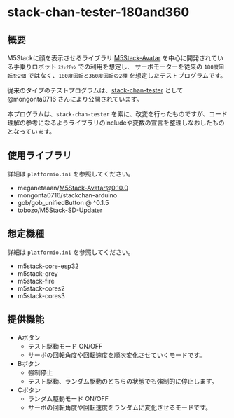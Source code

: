 # stack-chan-tester-180and360

## 概要

M5Stackに顔を表示させるライブラリ [M5Stack-Avatar](https://github.com/stack-chan/m5stack-avatar) を中心に開発されている手乗りロボット `ｽﾀｯｸﾁｬﾝ` での利用を想定し、
サーボモーターを従来の `180度回転を2個` ではなく、`180度回転と360度回転の2種` を想定したテストプログラムです。

従来のタイプのテストプログラムは、[stack-chan-tester](https://github.com/mongonta0716/stack-chan-tester) として @mongonta0716 さんにより公開されています。

本プログラムは、`stack-chan-tester` を素に、改変を行ったものですが、コード理解の参考になるようライブラリのincludeや変数の宣言を整理しなおしたものとなっています。

## 使用ライブラリ

詳細は `platformio.ini` を参照してください。

- meganetaaan/M5Stack-Avatar@0.10.0
- mongonta0716/stackchan-arduino
- gob/gob_unifiedButton @ ^0.1.5
- tobozo/M5Stack-SD-Updater

## 想定機種

詳細は `platformio.ini` を参照してください。

- m5stack-core-esp32
- m5stack-grey
- m5stack-fire
- m5stack-cores2
- m5stack-cores3

## 提供機能

- Aボタン
  - テスト駆動モード ON/OFF
  - サーボの回転角度や回転速度を順次変化させていくモードです。
- Bボタン
  - 強制停止
  - テスト駆動、ランダム駆動のどちらの状態でも強制的に停止します。
- Cボタン
  - ランダム駆動モード ON/OFF
  - サーボの回転角度や回転速度をランダムに変化させるモードです。
